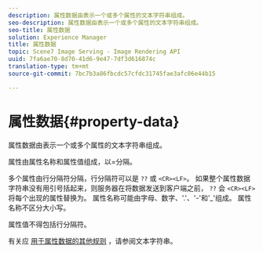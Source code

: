```yaml
---
description: 属性数据由表示一个或多个属性的文本字符串组成。
seo-description: 属性数据由表示一个或多个属性的文本字符串组成。
seo-title: 属性数据
solution: Experience Manager
title: 属性数据
topic: Scene7 Image Serving - Image Rendering API
uuid: 7fa6ae70-8d70-41d6-9e47-7df3d616874c
translation-type: tm+mt
source-git-commit: 7bc7b3a86fbcdc57cfdc31745fae3afc06e44b15

---
```



# 属性数据{#property-data}

属性数据由表示一个或多个属性的文本字符串组成。

属性由属性名称和属性值组成，以=分隔。

多个属性由行分隔符分隔，行分隔符可以是 `??` 或 `<CR><LF>`。 如果整个属性数据字符串没有用引号括起来，则服务器在将数据发送到客户端之前， `??` 会 `<CR><LF>` 将每个出现的属性替换为。 属性名称可能由字母、数字、&#39;.&#39;、&#39;-&#39;和&#39;_&#39;组成。 属性名称不区分大小写。

属性值不得包括行分隔符。

有关应 [用于属性数据的其他规则](../../../../../../is-api/image-catalog/image-serving-api-ref/c-image-catalog-reference/c-overview/c-common-data-types/r-text-string.md#reference-ae0a9e181b0e40c6bcdb43af7f481d63) ，请参阅文本字符串。
